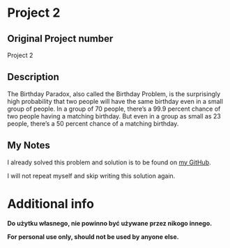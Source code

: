 # Project 2

## Original Project number

Project 2

## Description

The Birthday Paradox, also called the Birthday Problem, is the surprisingly high
probability that two people will have the same birthday even in a small group of
people. In a group of 70 people, there’s a 99.9 percent chance of two people
having a matching birthday. But even in a group as small as 23 people, there’s a
50 percent chance of a matching birthday.

## My Notes

I already solved this problem and solution is to be found on [my GitHub](https://github.com/b-lukaszuk/python_luzne_zadanka/tree/a63e05fe76e2579f1d46309e5c90cdcfc2c411dc/part1_18_11_2021/task5).

I will not repeat myself and skip writing this solution again.

# Additional info

**Do użytku własnego, nie powinno być używane przez nikogo innego.**

**For personal use only, should not be used by anyone else.**
